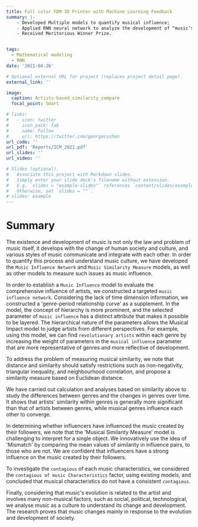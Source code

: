 ```yaml
---
title: Full color FDM 3D Printer with Machine Learning Feedback
summary: |-
    - Developed Multiple models to quantify musical influence;
    - Applied RNN neural network to analyze the development of “music’s impact on network” in time series; 
    - Received Meritorious Winner Prize.


tags:
  - Mathematical modeling
  - RNN
date: '2021-04-26'

# Optional external URL for project (replaces project detail page).
external_link: ''

image:
  caption: Artists-based_similarity_compare
  focal_point: Smart

# links:
#   - icon: twitter
#     icon_pack: fab
#     name: Follow
#     url: https://twitter.com/georgecushen
url_code: ''
url_pdf: 'Reports/ICM_2021.pdf'
url_slides: ''
url_video: ''

# Slides (optional).
#   Associate this project with Markdown slides.
#   Simply enter your slide deck's filename without extension.
#   E.g. `slides = "example-slides"` references `content/slides/example-slides.md`.
#   Otherwise, set `slides = ""`.
# slides: example
---
```


<!-- # Related Outputs and Honors -->
# Summary
The existence and development of music is not only the law and problem of music itself, it develops with the change of human society and culture, and various styles of music communicate and integrate with each other. In order to quantify this process and understand music culture, we have developed the `Music Influence Network` and `Music Similarity Measure` models, as well as other models to measure such issues as music influence.

In order to establish a `Music Influence` model to evaluate the comprehensive influence of artists, we constructed a targeted `music influence network`. Considering the lack of time dimension information, we constructed a 'genre-period relationship curve' as a supplement. In the model, the concept of hierarchy is more prominent, and the selected parameter of `music influence` has a distinct attribute that makes it possible to be layered. The hierarchical nature of the parameters allows the Musical Impact model to judge artists from different perspectives. For example, using this model, we can find `revolutionary artists` within each genre by increasing the weight of parameters in the `musical influence` parameter that are more representative of genres and more reflective of development.

To address the problem of measuring musical similarity, we note that distance and similarity should satisfy restrictions such as non-negativity, triangular inequality, and neighbourhood correlation, and propose a similarity measure based on Euclidean distance.

We have carried out calculation and analyses based on similarity above to study the differences between genres and the changes in genres over time. It shows that artists' similarity within genres is generally more significant than that of artists between genres, while musical genres influence each other to converge.

In determining whether influencers have influenced the music created by their followers, we note that the 'Musical Similarity Measure' model is challenging to interpret for a single object. We innovatively use the idea of 'Mismatch' by comparing the mean values of similarity in influence pairs, to those who are not. We are confident that influencers have a strong influence on the music created by their followers.

To investigate the `contagious` of each music characteristics, we considered the `contagious of music Characteristics` factor, using existing models, and concluded that musical characteristics do not have a consistent `contagious`.

Finally, considering that music's evolution is related to the artist and involves many non-musical factors, such as social, political, technological, we analyse music as a culture to understand its change and development. The research proves that music changes mainly in response to the evolution and development of society.
